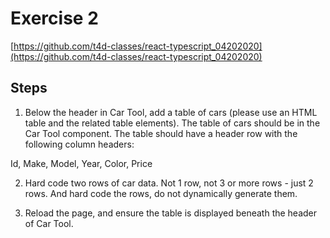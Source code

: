 # Exercise 2

[https://github.com/t4d-classes/react-typescript_04202020](https://github.com/t4d-classes/react-typescript_04202020)

## Steps

1. Below the header in Car Tool, add a table of cars (please use an HTML table and the related table elements). The table of cars should be in the Car Tool component. The table should have a header row with the following column headers:

Id, Make, Model, Year, Color, Price

2. Hard code two rows of car data. Not 1 row, not 3 or more rows - just 2 rows. And hard code the rows, do not dynamically generate them.

3. Reload the page, and ensure the table is displayed beneath the header of Car Tool.
